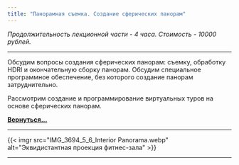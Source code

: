 ```yaml
---
title: "Панорамная съемка. Создание сферических панорам"
---
```

*Продолжительность лекционной части - 4 часа. Стоимость - 10000 рублей.*

---
Обсудим вопросы создания сферических панорам: съемку, обработку HDRI и окончательную сборку панорам. Обсудим специальное программное обеспечение, без которого создание панорам затруднительно.

Рассмотрим создание и программирование виртуальных туров на основе сферических панорам.

**[Вернуться...](/training)**

---
{{< imgr src="IMG_3694_5_6_Interior Panorama.webp" alt="Эквидистантная проекция фитнес-зала" >}}

---

